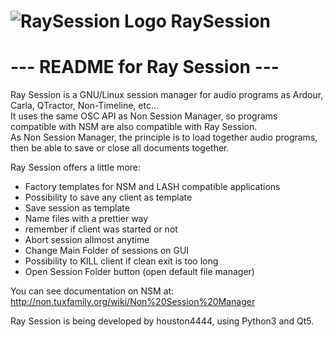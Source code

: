 # ![RaySession Logo](https://raw.githubusercontent.com/Houston4444/RaySession/master/resources/128x128/raysession.png) RaySession

# ---  README for Ray Session  ---

Ray Session is a GNU/Linux session manager for audio programs as Ardour, Carla, QTractor, Non-Timeline, etc...<br>
It uses the same OSC API as Non Session Manager, so programs compatible with NSM are also compatible with Ray Session.<br>
As Non Session Manager, the principle is to load together audio programs, then be able to save or close all documents together.<br>

Ray Session offers a little more:

* Factory templates for NSM and LASH compatible applications
* Possibility to save any client as template
* Save session as template
* Name files with a prettier way
* remember if client was started or not
* Abort session allmost anytime
* Change Main Folder of sessions on GUI
* Possibility to KILL client if clean exit is too long
* Open Session Folder button (open default file manager)

You can see documentation on NSM at: http://non.tuxfamily.org/wiki/Non%20Session%20Manager

Ray Session is being developed by houston4444, using Python3 and Qt5.
